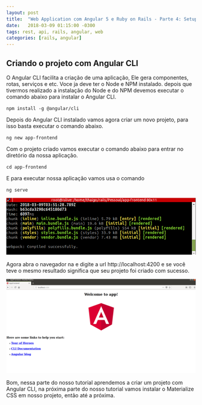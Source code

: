 ```yaml
---
layout: post
title:  "Web Application com Angular 5 e Ruby on Rails - Parte 4: Setup Angular"
date:   2018-03-09 01:15:00 -0300
tags: rest, api, rails, angular, web
categories: [rails, angular]
---
```


## Criando o projeto com Angular CLI

 O Angular CLI facilita a criação de uma aplicação, Ele gera componentes, rotas, serviços e etc. Voce ja deve ter o Node e NPM instalado. depois que tivermos realizado a instalação do Node e do NPM devemos executar o comando abaixo para instalar o Angular CLI.

```
npm install -g @angular/cli
```

Depois do Angular CLI instalado vamos agora criar um novo projeto, para isso basta executar o comando abaixo.

```
ng new app-frontend
```

Com o projeto criado vamos executar o comando abaixo para entrar no diretório da nossa aplicação.

```
cd app-frontend
```

E para executar nossa aplicação vamos usa o comando

```
ng serve
```
![Screenshot ng_serve](/static/img/app_angular_rails/ng_serve.png)

Agora abra o navegador na e digite a url http://localhost:4200 e se você teve o mesmo resultado significa que seu projeto foi criado com sucesso.

![Screenshot welcome](/static/img/app_angular_rails/welcome.png)

Bom, nessa parte do nosso tutorial aprendemos a criar um projeto com Angular CLI, na próxima parte do nosso tutorial vamos instalar o Materialize CSS em nosso projeto, então até a próxima.


